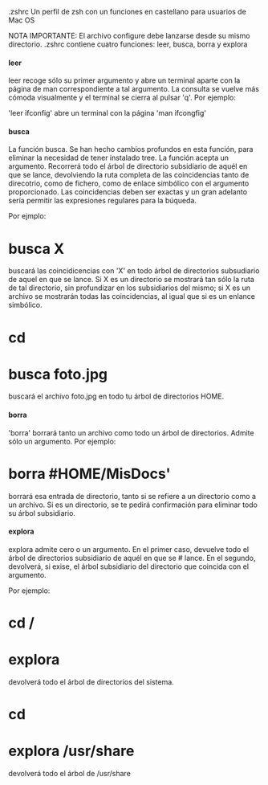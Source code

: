.zshrc
 Un perfil de zsh con un funciones en castellano para usuarios de Mac OS

NOTA IMPORTANTE: El archivo configure debe lanzarse desde su mismo directorio.
.zshrc contiene cuatro funciones: leer, busca, borra y explora

#### leer

leer recoge sólo su primer argumento y abre un terminal aparte con la página de man correspondiente a tal argumento. La  consulta se vuelve más cómoda visualmente y el terminal se cierra al pulsar 'q'. Por ejemplo:

'leer ifconfig' abre un terminal con la página 'man ifcongfig'

#### busca

La función busca. Se han hecho cambios profundos en esta función, para eliminar la necesidad de tener instalado tree. La función acepta un argumento. Recorrerá todo el árbol de directorio subsidiario de aquél en que se lance, devolviendo la ruta completa de las coincidencias tanto de direcotrio, como de fichero, como de enlace simbólico con el argumento proporcionado. Las coincidencias deben ser exactas y un gran adelanto sería permitir las expresiones regulares para la búqueda.

Por ejmplo: 

# busca X

buscará las coincidicencias con 'X' en todo árbol de directorios subsudiario de aquel en que se lance. Si X es un directorio se mostrará tan sólo la ruta de tal directorio, sin profundizar en los subsidiarios del mismo; si X es un archivo se mostrarán todas las coincidencias, al igual que si es un enlance simbólico.

# cd
# busca foto.jpg 

buscará el archivo foto.jpg en todo tu árbol de directorios HOME.

#### borra

'borra' borrará tanto un archivo como todo un árbol de directorios. Admite sólo un argumento. Por ejemplo:

# borra #HOME/MisDocs' 

borrará esa entrada de directorio, tanto si se refiere a un directorio como a un archivo. Si es un directorio, se te pedirá confirmación para eliminar todo su árbol subsidiario.

#### explora

explora admite cero o un argumento. En el primer caso, devuelve todo el árbol de directorios subsidiario de aquél en que se # lance. En el segundo, devolverá, si exise, el árbol subsidiario del directorio que coincida con el argumento.

Por ejemplo:

# cd /
# explora

devolverá todo el árbol de directorios del sistema.

# cd
# explora /usr/share

devolverá todo el árbol de /usr/share


